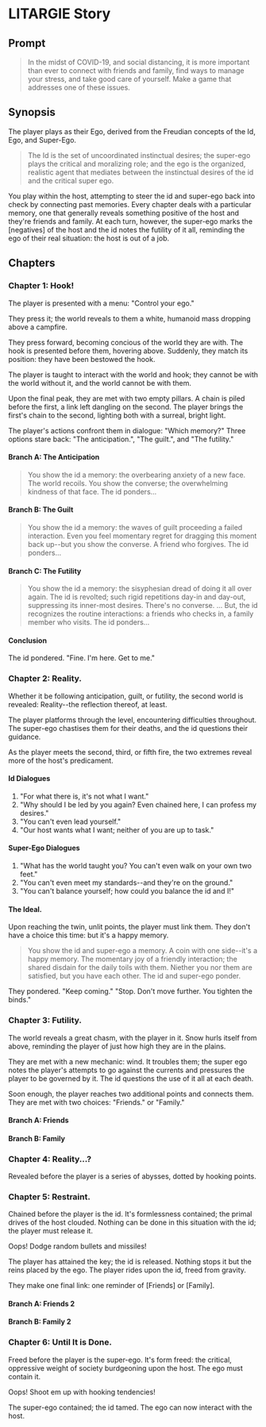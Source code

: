 # LITARGIE Story
## Prompt
> In the midst of COVID-19, and social distancing, it is more important than ever to connect with friends and family, find ways to manage your stress, and take good care of yourself. Make a game that addresses one of these issues.

## Synopsis
The player plays as their Ego, derived from the Freudian concepts of the Id, Ego, and Super-Ego.
> The Id is the set of uncoordinated instinctual desires; the super-ego plays the critical and moralizing role; and the ego is the organized, realistic agent that mediates between the instinctual desires of the id and the critical super ego.

You play within the host, attempting to steer the id and super-ego back into check by connecting past memories. Every chapter deals with a particular memory, one that generally reveals something positive of the host and they're friends and family. At each turn, however, the super-ego marks the [negatives] of the host and the id notes the futility of it all, reminding the ego of their real situation: the host is out of a job. 

## Chapters
### Chapter 1: Hook!
The player is presented with a menu: "Control your ego."

They press it; the world reveals to them a white, humanoid mass dropping above a campfire.

They press forward, becoming concious of the world they are with. The hook is presented before them, hovering above. Suddenly, they match its position: they have been bestowed the hook.

The player is taught to interact with the world and hook; they cannot be with the world without it, and the world cannot be with them. 

Upon the final peak, they are met with two empty pillars. A chain is piled before the first, a link left dangling on the second. The player brings the first's chain to the second, lighting both with a surreal, bright light. 

The player's actions confront them in dialogue: "Which memory?" Three options stare back: "The anticipation.", "The guilt.", and "The futility."

#### Branch A: The Anticipation
> You show the id a memory: the overbearing anxiety of a new face. 
> The world recoils. You show the converse; the overwhelming kindness of that face.
> The id ponders...

#### Branch B: The Guilt
> You show the id a memory: the waves of guilt proceeding a failed interaction.
> Even you feel momentary regret for dragging this moment back up--but you show the converse.
> A friend who forgives.
> The id ponders...

#### Branch C: The Futility
> You show the id a memory: the sisyphesian dread of doing it all over again.
> The id is revolted; such rigid repetitions day-in and day-out, suppressing its inner-most desires.
> There's no converse. 
> ...
> But, the id recognizes the routine interactions: a friends who checks in, a family member who visits.
> The id ponders...

#### Conclusion
The id pondered. "Fine. I'm here. Get to me."

### Chapter 2: Reality.
Whether it be following anticipation, guilt, or futility, the second world is revealed: Reality--the reflection thereof, at least. 

The player platforms through the level, encountering difficulties throughout. The super-ego chastises them for their deaths, and the id questions their guidance. 

As the player meets the second, third, or fifth fire, the two extremes reveal more of the host's predicament. 

#### Id Dialogues
1. "For what there is, it's not what I want."
2. "Why should I be led by you again? Even chained here, I can profess my desires."
3. "You can't even lead yourself."
4. "Our host wants what I want; neither of you are up to task."

#### Super-Ego Dialogues
1. "What has the world taught you? You can't even walk on your own two feet."
2. "You can't even meet my standards--and they're on the ground."
3. "You can't balance yourself; how could you balance the id and I!"

#### The Ideal.
Upon reaching the twin, unlit points, the player must link them. They don't have a choice this time: but it's a happy memory.

> You show the id and super-ego a memory. A coin with one side--it's a happy memory. The momentary joy of a friendly interaction; the shared disdain for the daily toils with them. Niether you nor them are satisfied, but you have each other. 
> The id and super-ego ponder.

They pondered. 
"Keep coming."
"Stop. Don't move further. You tighten the binds."

### Chapter 3: Futility.
The world reveals a great chasm, with the player in it. Snow hurls itself from above, reminding the player of just how high they are in the plains. 

They are met with a new mechanic: wind. It troubles them; the super ego notes the player's attempts to go against the currents and pressures the player to be governed by it. The id questions the use of it all at each death.

Soon enough, the player reaches two additional points and connects them. They are met with two choices: "Friends." or "Family."

#### Branch A: Friends

#### Branch B: Family

### Chapter 4: Reality...?
Revealed before the player is a series of abysses, dotted by hooking points. 

### Chapter 5: Restraint.
Chained before the player is the id. It's formlessness contained; the primal drives of the host clouded. Nothing can be done in this situation with the id; the player must release it.

Oops! Dodge random bullets and missiles!

The player has attained the key; the id is released. Nothing stops it but the reins placed by the ego. The player rides upon the id, freed from gravity.

They make one final link: one reminder of [Friends] or [Family].

#### Branch A: Friends 2

#### Branch B: Family 2

### Chapter 6: Until It is Done.
Freed before the player is the super-ego. It's form freed: the critical, oppressive weight of society burdgeoning upon the host. The ego must contain it.

Oops! Shoot em up with hooking tendencies!

The super-ego contained; the id tamed. The ego can now interact with the host.